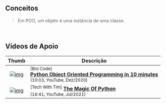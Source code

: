 


## Conceitos

> Em POO, um objeto é uma instância de uma classe.

<br>

## Vídeos de Apoio

| Thumb | Descrição |
| :-: | --- |
| [![img](https://img.youtube.com/vi/q2SGW2VgwAM/default.jpg)](https://www.youtube.com/watch?v=q2SGW2VgwAM) | <sup>[Bro Code]</sup><br>[__Python Object Oriented Programming in 10 minutes__](https://www.youtube.com/watch?v=q2SGW2VgwAM)<br><sub>(10:03, YouTube, Dez/2020)</sub>
| [![img](https://img.youtube.com/vi/ScUKeVuL7Y8/default.jpg)](https://www.youtube.com/watch?v=ScUKeVuL7Y8) | <sup>[Tech With Tim]</sup> [__The Magic Of Python__](https://www.youtube.com/watch?v=ScUKeVuL7Y8) <br> <small>(16:41, YouTube, Jul/2021)</small>

<br>

